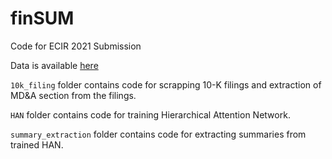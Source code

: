# finSUM
Code for ECIR 2021 Submission

Data is available [here](https://drive.google.com/drive/folders/1mjL77gt2tka1V3qeLdvBkqfPBKQmA5zC?usp=sharing)

`10k_filing` folder contains code for scrapping 10-K filings and extraction of MD&A section from the filings.

`HAN` folder contains code for training Hierarchical Attention Network.

`summary_extraction` folder contains code for extracting summaries from trained HAN.

